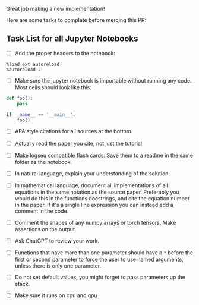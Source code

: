 Great job making a new implementation!

Here are some tasks to complete before merging this PR:

## Task List for all Jupyter Notebooks
- [ ] Add the proper headers to the notebook:

```
%load_ext autoreload
%autoreload 2
```

- [ ] Make sure the jupyter notebook is importable without running any code. Most cells should look like this:

```python
def foo():
    pass

if __name__ == '__main__':
    foo()
```

- [ ] APA style citations for all sources at the bottom.

- [ ] Actually read the paper you cite, not just the tutorial

- [ ] Make logseq compatible flash cards. Save them to a readme in the same folder as the notebook.

- [ ] In natural language, explain your understanding of the solution.

- [ ] In mathematical language, document all implementations of all equations in the same notation as the source paper. Preferably you would do this in the functions docstrings, and cite the equation number in the paper. If it's a single line expression you can instead add a comment in the code.

- [ ] Comment the shapes of any numpy arrays or torch tensors. Make assertions on the output.

- [ ] Ask ChatGPT to review your work.

- [ ] Functions that have more than one parameter should have a `*` before the first or second parameter to force the user to use named arguments, unless there is only one parameter.

- [ ] Do not set default values, you might forget to pass parameters up the stack.

- [ ] Make sure it runs on cpu and gpu